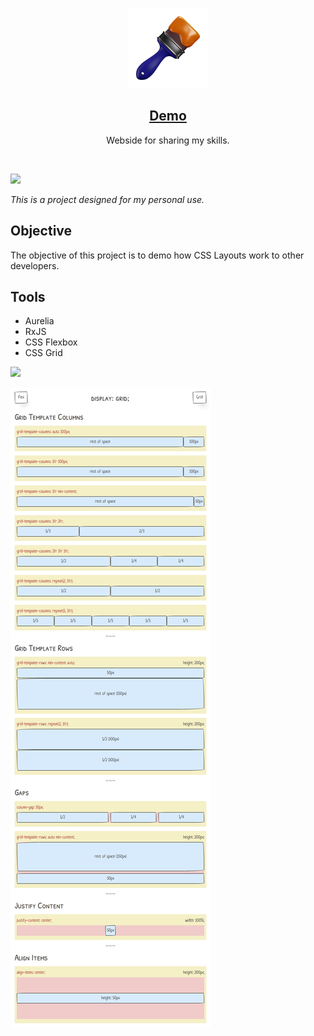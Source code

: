 <p align="center">
  <img src="static/brush.png" height="128">
  <h2 align="center"><a href="https://css.namito.wiki">Demo</a></h2>
  <p align="center">Webside for sharing my skills.<p>
</p>

<br>

![](https://i.imgur.com/waxVImv.png)

_This is a project designed for my personal use._

## Objective

The objective of this project is to demo how CSS Layouts work to other developers.

## Tools

-   Aurelia
-   RxJS
-   CSS Flexbox
-   CSS Grid

![](https://i.imgur.com/waxVImv.png)

![](static/thumbnail.png)
